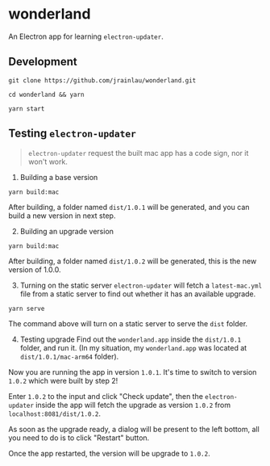 # wonderland
An Electron app for learning `electron-updater`.

## Development

```
git clone https://github.com/jrainlau/wonderland.git

cd wonderland && yarn

yarn start
```

## Testing `electron-updater`

> `electron-updater` request the built mac app has a code sign, nor it won't work.

1. Building a base version
  ```
  yarn build:mac
  ```
  After building, a folder named `dist/1.0.1` will be generated, and you can build a new version in next step.

2. Building an upgrade version
  ```
  yarn build:mac
  ```
  After building, a folder named `dist/1.0.2` will be generated, this is the new version of 1.0.0.

3. Turning on the static server
  `electron-updater` will fetch a `latest-mac.yml` file from a static server to find out whether it has an available upgrade.

  ```
  yarn serve
  ```
  The command above will turn on a static server to serve the `dist` folder.

4. Testing upgrade
  Find out the `wonderland.app` inside the `dist/1.0.1` folder, and run it. (In my situation, my `wonderland.app` was located at `dist/1.0.1/mac-arm64` folder).

  Now you are running the app in version `1.0.1`. It's time to switch to version `1.0.2` which were built by step 2!

  Enter `1.0.2` to the input and click "Check update", then the `electron-updater` inside the app will fetch the upgrade as version `1.0.2` from `localhost:8081/dist/1.0.2`.

  As soon as the upgrade ready, a dialog will be present to the left bottom, all you need to do is to click "Restart" button.

  Once the app restarted, the version will be upgrade to `1.0.2`.